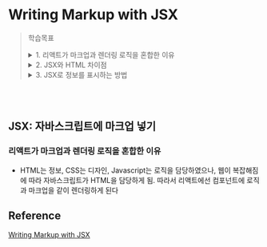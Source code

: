 # Writing Markup with JSX

> 학습목표  
> <details>
> <summary>1. 리액트가 마크업과 렌더링 로직을 혼합한 이유</summary>
> <div>
> HTML는 정보, CSS는 디자인, Javascript는 로직을 담당하였으나, 웹이 복잡해짐에 따라 자바스크립트가 HTML을 담당하게 됨. 따라서 리액트에선 컴포넌트에 로직과 마크업을 같이 렌더링하게 된다
> </div>
> </details>
> <details>
> <summary>2. JSX와 HTML 차이점</summary>
> <div>
> 
> </div>
> </details>
> <details>
> <summary>3. JSX로 정보를 표시하는 방법</summary>
> <div>
> 
> </div>
> </details>

<br><br>

## JSX: 자바스크립트에 마크업 넣기
### 리액트가 마크업과 렌더링 로직을 혼합한 이유
- HTML는 정보, CSS는 디자인, Javascript는 로직을 담당하였으나, 웹이 복잡해짐에 따라 자바스크립트가 HTML을 담당하게 됨. 따라서 리액트에선 컴포넌트에 로직과 마크업을 같이 렌더링하게 된다

## Reference
[Writing Markup with JSX](https://beta.reactjs.org/learn/writing-markup-with-jsx)